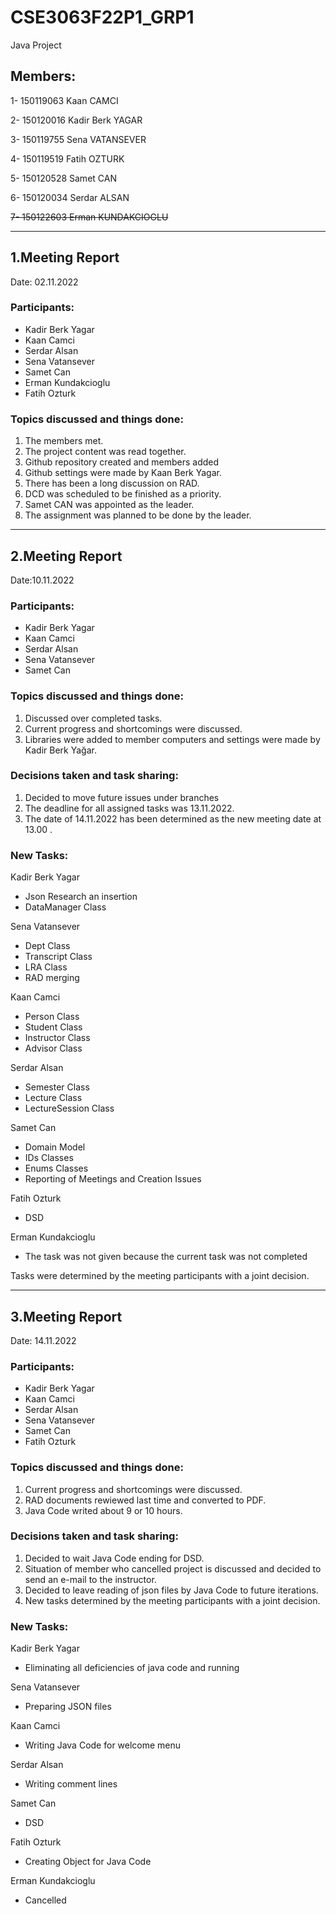 # CSE3063F22P1_GRP1
Java Project

## Members:
1- 150119063 Kaan CAMCI

2- 150120016 Kadir Berk YAGAR

3- 150119755 Sena VATANSEVER

4- 150119519 Fatih OZTURK

5- 150120528 Samet CAN

6- 150120034 Serdar ALSAN

~~7- 150122603 Erman KUNDAKCIOGLU~~


-----------------------------

## 1.Meeting Report

Date: 02.11.2022

### Participants:
- Kadir Berk Yagar
- Kaan Camci
- Serdar Alsan
- Sena Vatansever
- Samet Can
- Erman Kundakcioglu
- Fatih Ozturk


### Topics discussed and things done:

1. The members met.
2. The project content was read together.
3. Github repository created and members added
4. Github settings were made by Kaan Berk Yagar.
5. There has been a long discussion on RAD.
6. DCD was scheduled to be finished as a priority.
7. Samet CAN was appointed as the leader.
8. The assignment was planned to be done by the leader.

-----------------------------

## 2.Meeting Report

Date:10.11.2022

### Participants:
* Kadir Berk Yagar
* Kaan Camci
* Serdar Alsan
* Sena Vatansever
* Samet Can


### Topics discussed and things done:

1. Discussed over completed tasks.
2. Current progress and shortcomings were discussed.
3. Libraries were added to member computers and settings were made by Kadir Berk Yağar.

### Decisions taken and task sharing:
1. Decided to move future issues under branches
2. The deadline for all assigned tasks was 13.11.2022.
3. The date of 14.11.2022 has been determined as the new meeting date at 13.00 .

### New Tasks:

Kadir Berk Yagar
- Json Research an insertion
- DataManager Class


Sena Vatansever
- Dept Class
- Transcript Class
- LRA Class
- RAD merging


Kaan Camci
- Person Class
- Student Class
- Instructor Class
- Advisor Class

Serdar Alsan
- Semester Class
- Lecture Class
- LectureSession Class

Samet Can
- Domain Model
- IDs Classes
- Enums Classes
- Reporting of Meetings and Creation Issues

Fatih Ozturk
- DSD

Erman Kundakcioglu
- The task was not given because the current task was not completed

Tasks were determined by the meeting participants with a joint decision.

-------------------------

## 3.Meeting Report

Date: 14.11.2022

### Participants:
* Kadir Berk Yagar
* Kaan Camci
* Serdar Alsan
* Sena Vatansever
* Samet Can
* Fatih Ozturk

### Topics discussed and things done:

1. Current progress and shortcomings were discussed.
2. RAD documents rewiewed last time and converted to PDF.
3. Java Code writed about 9 or 10 hours.

### Decisions taken and task sharing:
1. Decided to wait Java Code ending for DSD.
2. Situation of member who cancelled project is discussed and decided to send an e-mail to the instructor.
3. Decided to leave reading of json files by Java Code to future iterations.
4. New tasks determined by the meeting participants with a joint decision.

### New Tasks:

Kadir Berk Yagar
- Eliminating all deficiencies of java code and running

Sena Vatansever
- Preparing JSON files

Kaan Camci
- Writing Java Code for welcome menu

Serdar Alsan
- Writing comment lines

Samet Can
- DSD

Fatih Ozturk
- Creating Object for Java Code

Erman Kundakcioglu
- Cancelled